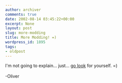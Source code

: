 ```yaml
---
author: archiver
comments: true
date: 2002-08-14 03:45:22+00:00
excerpt: None
layout: post
slug: more-modding
title: More Modding! =)
wordpress_id: 1895
tags:
- oldpost
---
```


I'm not going to explain... just... <a href="http://www.oliverweb.com/pics/gbox/hiddendrive">go look</a> for yourself. =)<br /><br />-Oliver